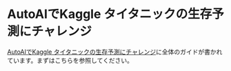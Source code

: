 # AutoAIでKaggle タイタニックの生存予測にチャレンジ

[AutoAIでKaggle タイタニックの生存予測にチャレンジ](https://qiita.com/nishikyon/items/e55826c2bb6d38797628)に全体のガイドが書かれています。まずはこちらを参照してください。
